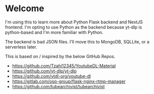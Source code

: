 # Welcome

I'm using this to learn more about Python Flask backend and NextJS frontend. I'm opting to use Python as the backend because yt-dlp is python-based and I'm more familiar with Python.

The backend is bad JSON files. I'll move this to MongoDB, SQLLite, or a serverless later.

This is based on / inspired by the below GitHub Repos.
- https://github.com/Tzahi12345/YoutubeDL-Material
- https://github.com/yt-dlp/yt-dlp
- https://github.com/ytdl-org/youtube-dl
- https://gitlab.com/osp-group/flask-nginx-rtmp-manager
- https://github.com/tubearchivist/tubearchivist
